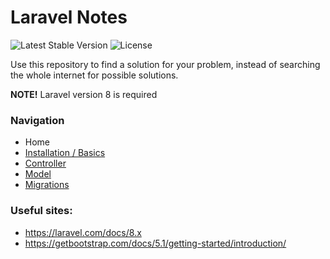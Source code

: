 # Laravel Notes

<img src="https://img.shields.io/badge/laravel-8-blueviolet" alt="Latest Stable Version"> <img src="https://img.shields.io/badge/php-8.1.2-yellowgreen" alt="License">

Use this repository to find a solution for your problem, instead of searching the whole internet for possible solutions.

**NOTE!** Laravel version 8 is required

### Navigation
- Home
- [Installation / Basics](https://github.com/Sjoerd-69/laravel-cheatsheet/blob/main/INSTALLATION.md)
- [Controller](https://github.com/Sjoerd-69/laravel-cheatsheet/blob/main/CONTROLLER.md)
- [Model](https://github.com/Sjoerd-69/laravel-cheatsheet/blob/main/MODEL.md)
- [Migrations](https://github.com/Sjoerd-69/laravel-cheatsheet/blob/main/MIGRATIONS.md)

### Useful sites:
- https://laravel.com/docs/8.x
- https://getbootstrap.com/docs/5.1/getting-started/introduction/
